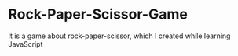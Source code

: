 # Rock-Paper-Scissor-Game
It is a game about rock-paper-scissor, which I created while learning JavaScript 

